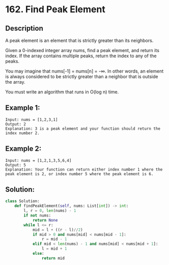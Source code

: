 # 162. Find Peak Element

## Description
A peak element is an element that is strictly greater than its neighbors.

Given a 0-indexed integer array nums, find a peak element, and return its index. If the array contains multiple peaks, return the index to any of the peaks.

You may imagine that nums[-1] = nums[n] = -∞. In other words, an element is always considered to be strictly greater than a neighbor that is outside the array.

You must write an algorithm that runs in O(log n) time.

## Example 1:
```
Input: nums = [1,2,3,1]
Output: 2
Explanation: 3 is a peak element and your function should return the index number 2.
```
## Example 2:
```
Input: nums = [1,2,1,3,5,6,4]
Output: 5
Explanation: Your function can return either index number 1 where the peak element is 2, or index number 5 where the peak element is 6.
```

## Solution:
```py
class Solution:
    def findPeakElement(self, nums: List[int]) -> int:
        l, r = 0, len(nums) - 1
        if not nums:
            return None
        while l <= r:
            mid = l + ((r - l)//2)
            if mid > 0 and nums[mid] < nums[mid - 1]:
                r = mid - 1
            elif mid < len(nums) - 1 and nums[mid] < nums[mid + 1]:
                l = mid + 1
            else:
                return mid
```